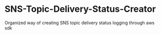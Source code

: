 # SNS-Topic-Delivery-Status-Creator
Organized way of creating SNS topic delivery status logging through aws sdk
